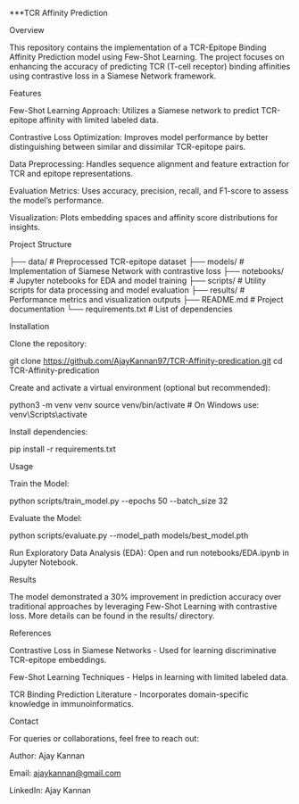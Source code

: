 ***TCR Affinity Prediction

Overview

This repository contains the implementation of a TCR-Epitope Binding Affinity Prediction model using Few-Shot Learning. The project focuses on enhancing the accuracy of predicting TCR (T-cell receptor) binding affinities using contrastive loss in a Siamese Network framework.

Features

Few-Shot Learning Approach: Utilizes a Siamese network to predict TCR-epitope affinity with limited labeled data.

Contrastive Loss Optimization: Improves model performance by better distinguishing between similar and dissimilar TCR-epitope pairs.

Data Preprocessing: Handles sequence alignment and feature extraction for TCR and epitope representations.

Evaluation Metrics: Uses accuracy, precision, recall, and F1-score to assess the model’s performance.

Visualization: Plots embedding spaces and affinity score distributions for insights.

Project Structure

├── data/                 # Preprocessed TCR-epitope dataset
├── models/               # Implementation of Siamese Network with contrastive loss
├── notebooks/            # Jupyter notebooks for EDA and model training
├── scripts/              # Utility scripts for data processing and model evaluation
├── results/              # Performance metrics and visualization outputs
├── README.md             # Project documentation
└── requirements.txt      # List of dependencies

Installation

Clone the repository:

git clone https://github.com/AjayKannan97/TCR-Affinity-predication.git
cd TCR-Affinity-predication

Create and activate a virtual environment (optional but recommended):

python3 -m venv venv
source venv/bin/activate  # On Windows use: venv\Scripts\activate

Install dependencies:

pip install -r requirements.txt

Usage

Train the Model:

python scripts/train_model.py --epochs 50 --batch_size 32

Evaluate the Model:

python scripts/evaluate.py --model_path models/best_model.pth

Run Exploratory Data Analysis (EDA):
Open and run notebooks/EDA.ipynb in Jupyter Notebook.

Results

The model demonstrated a 30% improvement in prediction accuracy over traditional approaches by leveraging Few-Shot Learning with contrastive loss. More details can be found in the results/ directory.

References

Contrastive Loss in Siamese Networks - Used for learning discriminative TCR-epitope embeddings.

Few-Shot Learning Techniques - Helps in learning with limited labeled data.

TCR Binding Prediction Literature - Incorporates domain-specific knowledge in immunoinformatics.

Contact

For queries or collaborations, feel free to reach out:

Author: Ajay Kannan

Email: ajaykannan@gmail.com

LinkedIn: Ajay Kannan

